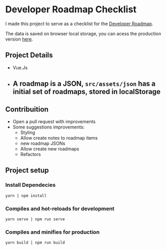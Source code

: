# Developer Roadmap Checklist
I made this project to serve as a checklist for the [Developer Roadmap](https://github.com/kamranahmedse/developer-roadmap).

The data is saved on browser local storage, you can acess the production version [here](https://guhenrique007.github.io/roadmap-checklist/). 

## Project Details
- Vue.Js
- A roadmap is a JSON, `src/assets/json` has a initial set of roadmaps, stored in localStorage
  -   

## Contribuition
- Open a pull request with improvements
- Some suggestions improvements:
  - Styling
  - Allow create notes to roadmap items
  - new roadmap JSONs
  - Allow create new roadmaps
  - Refactors

## Project setup
### Install Dependecies
```
yarn | npm install
```

### Compiles and hot-reloads for development
```
yarn serve | npm run serve
```

### Compiles and minifies for production
```
yarn build | npm run build
```
